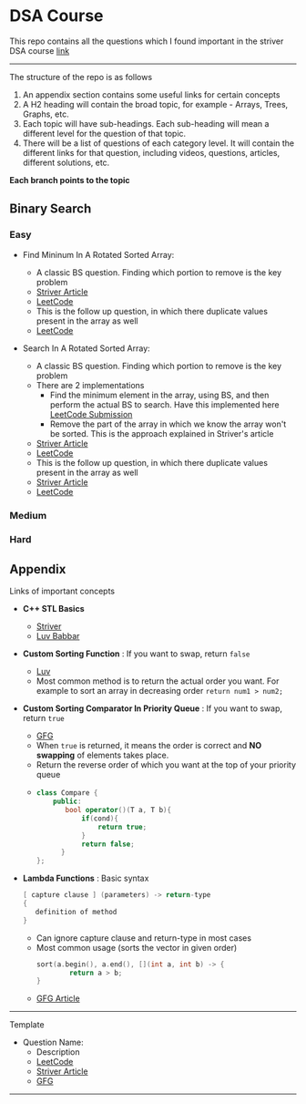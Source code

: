 # DSA Course
This repo contains all the questions which I found important in the striver DSA course [link](https://takeuforward.org/strivers-a2z-dsa-course/strivers-a2z-dsa-course-sheet-2)

---

The structure of the repo is as follows 
1. An appendix section contains some useful links for certain concepts
2. A H2 heading will contain the broad topic, for example - Arrays, Trees, Graphs, etc.
3. Each topic will have sub-headings. Each sub-heading will mean a different level for the question of that topic.
4. There will be a list of questions of each category level. It will contain the different links for that question, including videos, questions, articles, different solutions, etc.

**Each branch points to the topic**

## Binary Search

### Easy

 * Find Mininum In A Rotated Sorted Array:
   * A classic BS question. Finding which portion to remove is the key problem
   * [Striver Article](https://takeuforward.org/data-structure/minimum-in-rotated-sorted-array/)  
   * [LeetCode](https://leetcode.com/problems/find-minimum-in-rotated-sorted-array/description/)
   * This is the follow up question, in which there duplicate values present in the array as well
   * [LeetCode](https://leetcode.com/problems/find-minimum-in-rotated-sorted-array-ii/description/) 

 * Search In A Rotated Sorted Array:
   * A classic BS question. Finding which portion to remove is the key problem
   * There are 2 implementations
     * Find the minimum element in the array, using BS, and then perform the actual BS to search. Have this implemented here [LeetCode Submission](https://leetcode.com/problems/search-in-rotated-sorted-array/submissions/752863779/)
     * Remove the part of the array in which we know the array won't be sorted. This is the approach explained in Striver's article 
   * [Striver Article](https://takeuforward.org/data-structure/search-element-in-a-rotated-sorted-array/)  
   * [LeetCode](https://leetcode.com/problems/search-in-rotated-sorted-array/description/)
   * This is the follow up question, in which there duplicate values present in the array as well
   * [Striver Article](https://takeuforward.org/data-structure/search-element-in-a-rotated-sorted-array-ii/)  
   * [LeetCode](https://leetcode.com/problems/search-in-rotated-sorted-array-ii/description/) 

### Medium 

### Hard


## Appendix
Links of important concepts 
* **C++ STL Basics**
  * [Striver](https://www.youtube.com/watch?v=RRVYpIET_RU)
  * [Luv Babbar](https://www.youtube.com/watch?v=WgMPrLX-zsA)
    
* **Custom Sorting Function** : If you want to swap, return `false`
  * [Luv](https://www.youtube.com/watch?v=3pvZhwp0U9w)
  * Most common method is to return the actual order you want. For example to sort an array in decreasing order `return num1 > num2;`
    
* **Custom Sorting Comparator In Priority Queue** : If you want to swap, return `true` 
  * [GFG](https://www.geeksforgeeks.org/custom-comparator-in-priority_queue-in-cpp-stl/)
  * When `true` is returned, it means the order is correct and **NO swapping** of elements takes place.
  * Return the reverse order of which you want at the top of your priority queue
  * ```cpp
    class Compare {
        public:
           bool operator()(T a, T b){
               if(cond){
                   return true;
               }
               return false;
          }
    };
    ```
    
* **Lambda Functions** : Basic syntax
  ```cpp
  [ capture clause ] (parameters) -> return-type  
  {   
     definition of method   
  } 
  ```
  * Can ignore capture clause and return-type in most cases
  * Most common usage (sorts the vector in given order)
    ```cpp
    sort(a.begin(), a.end(), [](int a, int b) -> {
    		return a > b;
    }
    ```
  * [GFG Article](https://www.geeksforgeeks.org/lambda-expression-in-c/)
     
---

Template

 * Question Name:
   * Description 
   * [LeetCode]()  
   * [Striver Article]()  
   * [GFG]()  

---
